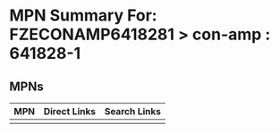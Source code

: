 



# MPN Summary For: FZECONAMP6418281 > con-amp : 641828-1

## MPNs
  

|MPN|Direct Links|Search Links|
| :--- | :--- | :--- |
||||
